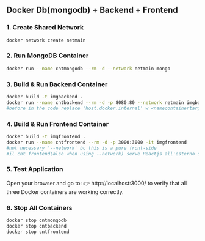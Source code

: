 ## Docker Db(mongodb) + Backend + Frontend

### 1. Create Shared Network
```bash
docker network create netmain
```

### 2. Run MongoDB Container
```bash
docker run --name cntmongodb --rm -d --network netmain mongo
```

### 3. Build & Run Backend Container
```bash
docker build -t imgbackend .
docker run --name cntbackend --rm -d -p 8080:80 --network netmain imgbackend
#before in the code replace 'host.docker.internal' w <namecontainertarget> (row 87)+ rebuild image, still need port 8080 x the frontend(bc is a pure front-side no server)
```

### 4. Build & Run Frontend Container
```bash
docker build -t imgfrontend .
docker run --name cntfrontend --rm -d -p 3000:3000 -it imgfrontend
#not necessary '--network' bc this is a pure front-side
#il cnt frontend(also when using --network) serve Reactjs all'esterno su porta 3000, ma se hai settato nel front 'const API_URL = 'http://cntbackend';' (row 12) il browser(su localhost:3000) lo prova a fetchare come se fosse un dominio pubblico, dando errore!! quindi: o crei un mini-server(usando nodejs/express) sul frontend cosi da poter usare 'cntbackend', altrimenti ESPONI PORT SUL BACKEND WHEN CREATE CNT BACKEND e raggiungila dal frontend con 'const API_URL = 'http://localhost:8080';'.
```

### 5. Test Application
Open your browser and go to: 👉 http://localhost:3000/ to verify that all three Docker containers are working correctly.

### 6. Stop All Containers
```bash
docker stop cntmongodb
docker stop cntbackend
docker stop cntfrontend
```